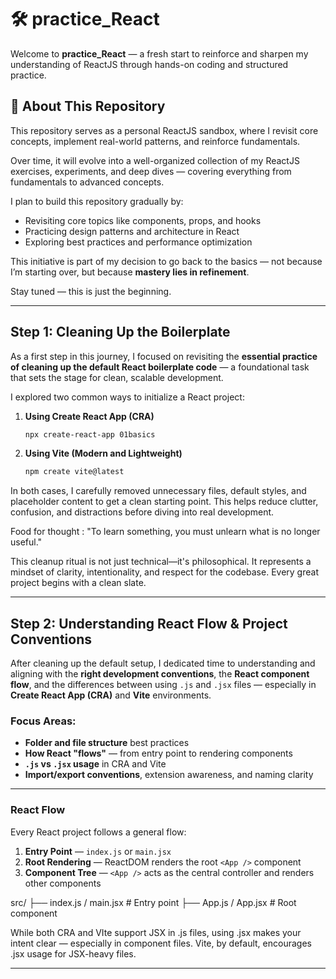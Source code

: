 # 🛠️ practice_React

Welcome to **practice_React** — a fresh start to reinforce and sharpen my understanding of ReactJS through hands-on coding and structured practice.

## 📌 About This Repository

This repository serves as a personal ReactJS sandbox, where I revisit core concepts, implement real-world patterns, and reinforce fundamentals.  

Over time, it will evolve into a well-organized collection of my ReactJS exercises, experiments, and deep dives — covering everything from fundamentals to advanced concepts.

I plan to build this repository gradually by:
- Revisiting core topics like components, props, and hooks
- Practicing design patterns and architecture in React
- Exploring best practices and performance optimization

This initiative is part of my decision to go back to the basics — not because I’m starting over, but because **mastery lies in refinement**.

Stay tuned — this is just the beginning.

---

##  Step 1: Cleaning Up the Boilerplate

As a first step in this journey, I focused on revisiting the **essential practice of cleaning up the default React boilerplate code** — a foundational task that sets the stage for clean, scalable development.

I explored two common ways to initialize a React project:

1. **Using Create React App (CRA)**
   ```bash
   npx create-react-app 01basics

2. **Using Vite (Modern and Lightweight)**
   ```bash
   npm create vite@latest

In both cases, I carefully removed unnecessary files, default styles, and placeholder content to get a clean starting point. This helps reduce clutter, confusion, and distractions before diving into real development.

Food for thought : "To learn something, you must unlearn what is no longer useful."

This cleanup ritual is not just technical—it's philosophical. It represents a mindset of clarity, intentionality, and respect for the codebase. Every great project begins with a clean slate.

---

##  Step 2: Understanding React Flow & Project Conventions

After cleaning up the default setup, I dedicated time to understanding and aligning with the **right development conventions**, the **React component flow**, and the differences between using `.js` and `.jsx` files — especially in **Create React App (CRA)** and **Vite** environments.

###  Focus Areas:

-  **Folder and file structure** best practices
-  **How React "flows"** — from entry point to rendering components
-  **`.js` vs `.jsx` usage** in CRA and Vite
-  **Import/export conventions**, extension awareness, and naming clarity

---

###  React Flow 

Every React project follows a general flow:

1. **Entry Point** — `index.js` or `main.jsx`
2. **Root Rendering** — ReactDOM renders the root `<App />` component
3. **Component Tree** — `<App />` acts as the central controller and renders other components


src/
├── index.js / main.jsx     # Entry point
├── App.js / App.jsx        # Root component

While both CRA and VIte support JSX in .js files, using .jsx makes your intent clear — especially in component files. Vite, by default, encourages .jsx usage for JSX-heavy files.

---